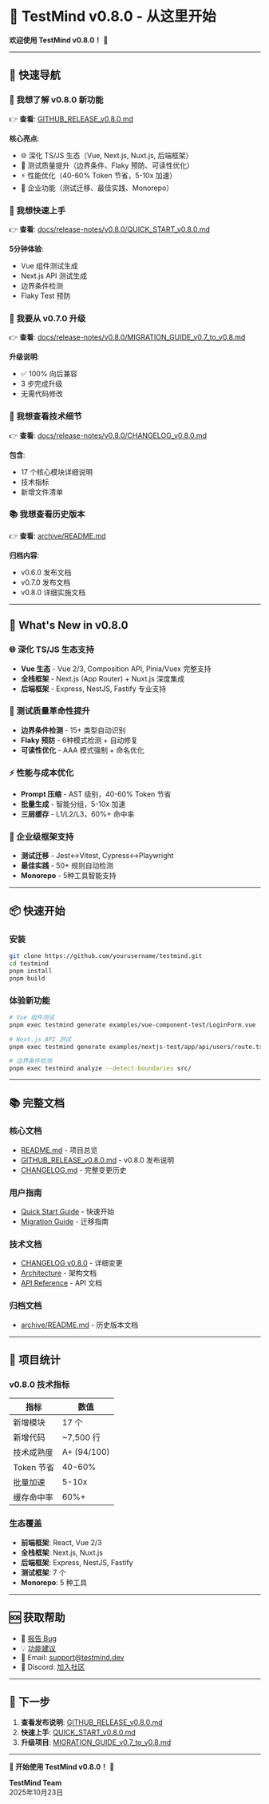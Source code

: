 # 🚀 TestMind v0.8.0 - 从这里开始

**欢迎使用 TestMind v0.8.0！** 🎉

---

## 📍 快速导航

### 🌟 我想了解 v0.8.0 新功能
👉 **查看**: [GITHUB_RELEASE_v0.8.0.md](GITHUB_RELEASE_v0.8.0.md)

**核心亮点**:
- 🌐 深化 TS/JS 生态（Vue, Next.js, Nuxt.js, 后端框架）
- 🎯 测试质量提升（边界条件、Flaky 预防、可读性优化）
- ⚡ 性能优化（40-60% Token 节省，5-10x 加速）
- 🔧 企业功能（测试迁移、最佳实践、Monorepo）

### 🚀 我想快速上手
👉 **查看**: [docs/release-notes/v0.8.0/QUICK_START_v0.8.0.md](docs/release-notes/v0.8.0/QUICK_START_v0.8.0.md)

**5分钟体验**:
- Vue 组件测试生成
- Next.js API 测试生成
- 边界条件检测
- Flaky Test 预防

### 🔄 我要从 v0.7.0 升级
👉 **查看**: [docs/release-notes/v0.8.0/MIGRATION_GUIDE_v0.7_to_v0.8.md](docs/release-notes/v0.8.0/MIGRATION_GUIDE_v0.7_to_v0.8.md)

**升级说明**:
- ✅ 100% 向后兼容
- 3 步完成升级
- 无需代码修改

### 📖 我想查看技术细节
👉 **查看**: [docs/release-notes/v0.8.0/CHANGELOG_v0.8.0.md](docs/release-notes/v0.8.0/CHANGELOG_v0.8.0.md)

**包含**:
- 17 个核心模块详细说明
- 技术指标
- 新增文件清单

### 📚 我想查看历史版本
👉 **查看**: [archive/README.md](archive/README.md)

**归档内容**:
- v0.6.0 发布文档
- v0.7.0 发布文档
- v0.8.0 详细实施文档

---

## 🎯 What's New in v0.8.0

### 🌐 深化 TS/JS 生态支持
- **Vue 生态** - Vue 2/3, Composition API, Pinia/Vuex 完整支持
- **全栈框架** - Next.js (App Router) + Nuxt.js 深度集成
- **后端框架** - Express, NestJS, Fastify 专业支持

### 🎯 测试质量革命性提升
- **边界条件检测** - 15+ 类型自动识别
- **Flaky 预防** - 6种模式检测 + 自动修复
- **可读性优化** - AAA 模式强制 + 命名优化

### ⚡ 性能与成本优化
- **Prompt 压缩** - AST 级别，40-60% Token 节省
- **批量生成** - 智能分组，5-10x 加速
- **三层缓存** - L1/L2/L3，60%+ 命中率

### 🔧 企业级框架支持
- **测试迁移** - Jest↔Vitest, Cypress↔Playwright
- **最佳实践** - 50+ 规则自动检测
- **Monorepo** - 5种工具智能支持

---

## 📦 快速开始

### 安装

```bash
git clone https://github.com/yourusername/testmind.git
cd testmind
pnpm install
pnpm build
```

### 体验新功能

```bash
# Vue 组件测试
pnpm exec testmind generate examples/vue-component-test/LoginForm.vue

# Next.js API 测试
pnpm exec testmind generate examples/nextjs-test/app/api/users/route.ts

# 边界条件检测
pnpm exec testmind analyze --detect-boundaries src/
```

---

## 📚 完整文档

### 核心文档
- [README.md](README.md) - 项目总览
- [GITHUB_RELEASE_v0.8.0.md](GITHUB_RELEASE_v0.8.0.md) - v0.8.0 发布说明
- [CHANGELOG.md](CHANGELOG.md) - 完整变更历史

### 用户指南
- [Quick Start Guide](docs/release-notes/v0.8.0/QUICK_START_v0.8.0.md) - 快速开始
- [Migration Guide](docs/release-notes/v0.8.0/MIGRATION_GUIDE_v0.7_to_v0.8.md) - 迁移指南

### 技术文档
- [CHANGELOG v0.8.0](docs/release-notes/v0.8.0/CHANGELOG_v0.8.0.md) - 详细变更
- [Architecture](ARCHITECTURE.md) - 架构文档
- [API Reference](docs/api-reference/) - API 文档

### 归档文档
- [archive/README.md](archive/README.md) - 历史版本文档

---

## 🎊 项目统计

### v0.8.0 技术指标

| 指标 | 数值 |
|------|------|
| 新增模块 | 17 个 |
| 新增代码 | ~7,500 行 |
| 技术成熟度 | A+ (94/100) |
| Token 节省 | 40-60% |
| 批量加速 | 5-10x |
| 缓存命中率 | 60%+ |

### 生态覆盖

- **前端框架**: React, Vue 2/3
- **全栈框架**: Next.js, Nuxt.js
- **后端框架**: Express, NestJS, Fastify
- **测试框架**: 7 个
- **Monorepo**: 5 种工具

---

## 🆘 获取帮助

- 🐛 [报告 Bug](https://github.com/yourusername/testmind/issues)
- 💡 [功能建议](https://github.com/yourusername/testmind/discussions)
- 📧 Email: support@testmind.dev
- 💬 Discord: [加入社区](https://discord.gg/testmind)

---

## 🎯 下一步

1. **查看发布说明**: [GITHUB_RELEASE_v0.8.0.md](GITHUB_RELEASE_v0.8.0.md)
2. **快速上手**: [QUICK_START_v0.8.0.md](docs/release-notes/v0.8.0/QUICK_START_v0.8.0.md)
3. **升级项目**: [MIGRATION_GUIDE_v0.7_to_v0.8.md](docs/release-notes/v0.8.0/MIGRATION_GUIDE_v0.7_to_v0.8.md)

---

**🎉 开始使用 TestMind v0.8.0！** 🚀

**TestMind Team**  
2025年10月23日
